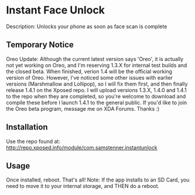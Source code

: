 # Instant Face Unlock

Description:
Unlocks your phone as soon as face scan is complete

## Temporary Notice

Oreo Update: Although the current latest version says 'Oreo', it is actually not yet working on Oreo, and I'm reserving 1.3.X for internal test builds and the closed beta. When finished, verion 1.4 will be the official working version of Oreo. However, I've noticed some other issues with earlier versions (Marshmallow and Lollipop), so I will fix them first, and then finally release 1.4.1 on the Xposed repo. I will upload versions 1.3.X, 1.4.0 and 1.4.1 to the repo when they are completed, so you're welcome to download and compile these before I launch 1.4.1 to the general public. If you'd like to join the Oreo beta program, message me on XDA Forums. Thanks :)

## Installation

Use the repo found at: http://repo.xposed.info/module/com.samstenner.instantunlock

## Usage

Once installed, reboot. That's all!
Note: If the app installs to an SD Card, you need to move it to your internal storage, and THEN do a reboot.
